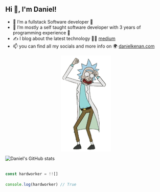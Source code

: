 ## **Hi 👋, I'm Daniel!**

- 👀 I’m a fullstack Software developer :cartwheeling:
- 🌱 I’m mostly a self taught software developer with 3 years of programming experience :brain:
- :writing_hand: I blog about the latest technology  :man_teacher: [medium](https://www.medium.com/@sdanielkenan)
- 📫 you can find all my socials and more info on :earth_africa: [danielkenan.com](http://www.danielkenan.com) 

<p align="center"> 
<img src="rick dance.gif" style="width:auto;height:300px;display:block" align="center" />
</p>

![Daniel's GitHub stats](https://github-readme-stats.vercel.app/api?username=daniel-kenan&theme=github_dark&hide_border=True)


```js

const hardworker = !![]

console.log(hardworker) // True 

```
